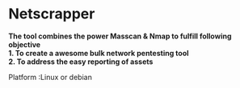 # Netscrapper
**The tool combines the power Masscan & Nmap to fulfill following objective**<br>
**1. To create a awesome bulk network pentesting tool**<br>
**2. To address the easy reporting of assets**

Platform :Linux or debian
